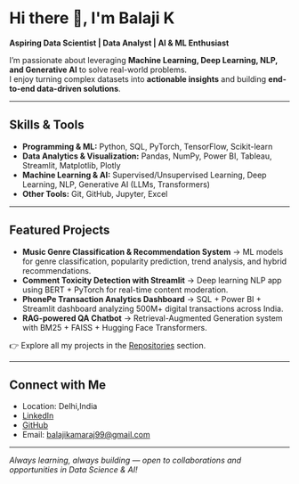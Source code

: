 # Hi there 👋, I'm Balaji K  

**Aspiring Data Scientist | Data Analyst | AI & ML Enthusiast**  

I’m passionate about leveraging **Machine Learning, Deep Learning, NLP, and Generative AI** to solve real-world problems.  
I enjoy turning complex datasets into **actionable insights** and building **end-to-end data-driven solutions**.  

---

## Skills & Tools
- **Programming & ML:** Python, SQL, PyTorch, TensorFlow, Scikit-learn  
- **Data Analytics & Visualization:** Pandas, NumPy, Power BI, Tableau, Streamlit, Matplotlib, Plotly  
- **Machine Learning & AI:** Supervised/Unsupervised Learning, Deep Learning, NLP, Generative AI (LLMs, Transformers)  
- **Other Tools:** Git, GitHub, Jupyter, Excel  

---

## Featured Projects
- **Music Genre Classification & Recommendation System** → ML models for genre classification, popularity prediction, trend analysis, and hybrid recommendations.  
- **Comment Toxicity Detection with Streamlit** → Deep learning NLP app using BERT + PyTorch for real-time content moderation.  
- **PhonePe Transaction Analytics Dashboard** → SQL + Power BI + Streamlit dashboard analyzing 500M+ digital transactions across India.  
- **RAG-powered QA Chatbot** → Retrieval-Augmented Generation system with BM25 + FAISS + Hugging Face Transformers.  

👉 Explore all my projects in the [Repositories](https://github.com/Balaji-itz-me?tab=repositories) section.  

---

## Connect with Me
- Location: Delhi,India
- [LinkedIn](https://www.linkedin.com/in/balaji-k-626613157/)  
- [GitHub](https://github.com/Balaji-itz-me)  
- Email: balajikamaraj99@gmail.com

---

*Always learning, always building — open to collaborations and opportunities in Data Science & AI!*  
